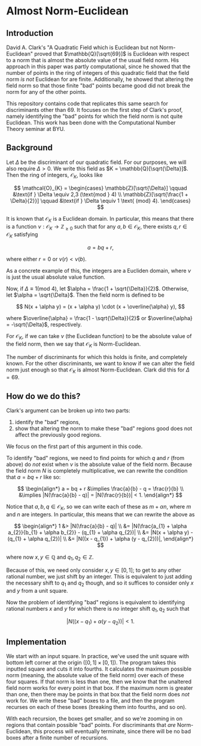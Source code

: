 # Almost Norm-Euclidean

## Introduction

David A. Clark's "A Quadratic Field which is Euclidean but not Norm-Euclidean" proved that $\mathbb{Q}[\sqrt{69}]$ is Euclidean with respect to a norm that is almost the absolute value of the usual field norm. His approach in this paper was partly computational, since he showed that the number of points in the ring of integers of this quadratic field that the field norm _is not_ Euclidean for are finite. Additionally, he showed that altering the field norm so that those finite "bad" points became good did not break the norm for any of the other points. 

This repository contains code that replicates this same search for discriminants other than 69. It focuses on the first step of Clark's proof, namely identifying the "bad" points for which the field norm is not quite Euclidean. This work has been done with the Computational Number Theory seminar at BYU.

## Background

Let $\Delta$ be the discriminant of our quadratic field. For our purposes, we will also require $\Delta > 0$. We write this field as $K = \mathbb{Q}[\sqrt{\Delta}]$. Then the ring of integers, $\mathcal{O}_{K}$, looks like

$$
    \mathcal{O}_{K} = 
    \begin{cases}
        \mathbb{Z}[\sqrt{\Delta}] \qquad &\text{if } \Delta \equiv 2,3 (\text{mod } 4) \\
        \mathbb{Z}[\sqrt{\frac{1 + \Delta}{2}}] \qquad &\text{if } \Delta \equiv 1 \text{ (mod} 4).
    \end{cases}
$$

It is known that $\mathcal{O}_{K}$ is a Euclidean domain. In particular, this means that there is a function $\nu : \mathcal{O}_{K} \to \mathbb{Z}_{\geq 0}$ such that for any $a, b \in \mathcal{O}_{K}$, there exists $q, r \in \mathcal{O}_{K}$ satisfying

$$
    a = bq + r,
$$

where either $r = 0$ or $\nu(r) < \nu(b)$.

As a concrete example of this, the integers are a Eucliden domain, where $\nu$ is just the usual absolute value function.

Now, if $\Delta \equiv 1 (\text{mod } 4)$, let $\alpha = \frac{1 + \sqrt{\Delta}}{2}$. Otherwise, let $\alpha = \sqrt{\Delta}$. Then the field norm is defined to be

$$
    N(x + \alpha y) = (x + \alpha y) \cdot (x + \overline{\alpha} y),
$$

where $\overline{\alpha} = \frac{1 - \sqrt{\Delta}}{2}$ or $\overline{\alpha} = -\sqrt{\Delta}$, respectively.

For $\mathcal{O}_{K}$, if we can take $\nu$ (the Euclidean function) to be the absolute value of the field norm, then we say that $\mathcal{O}_{K}$ is Norm-Euclidean.

The number of discriminants for which this holds is finite, and completely known. For the other discriminants, we want to know if we can alter the field norm just enough so that $\mathcal{O}_{K}$ is almost Norm-Euclidean. Clark did this for $\Delta = 69$.


## How do we do this?

Clark's argument can be broken up into two parts:
1. identify the "bad" regions,
2. show that altering the norm to make these "bad" regions good does not affect the previously good regions.

We focus on the first part of this argument in this code.

To identify "bad" regions, we need to find points for which $q$ and $r$ (from above) do _not_ exist when $\nu$ is the absolute value of the field norm. Because the field norm $N$ is completely multiplicative, we can rewrite the condition that $a = bq + r$ like so:

$$
\begin{align*}
    a = bq + r &\implies \frac{a}{b} - q = \frac{r}{b} \\
    &\implies |N(\frac{a}{b} - q)| = |N(\frac{r}{b})| < 1.
\end{align*}
$$

Notice that $a,b,q \in \mathcal{O}_{K}$, so we can write each of these as $m + \alpha n$, where $m$ and $n$ are integers. In particular, this means that we can rewrite the above as

$$
\begin{align*}
    1 &> |N(\frac{a}{b} - q)| \\
    &= |N(\frac{a_{1} + \alpha a_{2}}{b_{1} + \alpha b_{2}} - (q_{1} + \alpha q_{2})| \\
    &= |N(x + \alpha y) - (q_{1} + \alpha q_{2})| \\
    &= |N((x - q_{1}) + \alpha (y - q_{2}))|,
\end{align*}
$$

where now $x,y \in \mathbb{Q}$ and $q_{1}, q_{2} \in \mathbb{Z}$.

Because of this, we need only consider $x,y \in [0,1]$; to get to any other rational number, we just shift by an integer. This is equivalent to just adding the necessary shift to $q_{1}$ and $q_{2}$ though, and so it suffices to consider only $x$ and $y$ from a unit square.

Now the problem of identifying "bad" regions is equivalent to identifying rational numbers $x$ and $y$ for which there is _no_ integer shift $q_{1}, q_{2}$ such that

$$
    |N((x - q_{1}) + \alpha (y - q_{2}))| < 1.
$$

## Implementation

We start with an input square. In practice, we've used the unit square with bottom left corner at the origin $([0,1] \times [0, 1])$. The program takes this inputted square and cuts it into fourths. It calculates the maximum possible norm (meaning, the absolute value of the field norm) over each of these four squares. If that norm is less than one, then we know that the unaltered field norm works for every point in that box. If the maximum norm is greater than one, then there may be points in that box that the field norm does _not_ work for. We write these "bad" boxes to a file, and then the program recurses on each of these boxes (breaking them into fourths, and so on). 

With each recursion, the boxes get smaller, and so we're zooming in on regions that contain possible "bad" points. For discriminants that _are_ Norm-Euclidean, this process will eventually terminate, since there will be no bad boxes after a finite number of recursions. 

<!--Clark proved that, although there _are_ bad regions when the discriminant is 69, the number of bad points in these regions is finite. In fact, a minor change to the field norm "fixes" the field norm so that it works for these bad points, and doesn't break the field norm for any of the good points.-->

<!--How to use / what packages you need-->

<!--This code is written in Sagemath. It uses the packages matplotlib, json, numpy, os, argparse, multiprocessing, and warnings.-->

